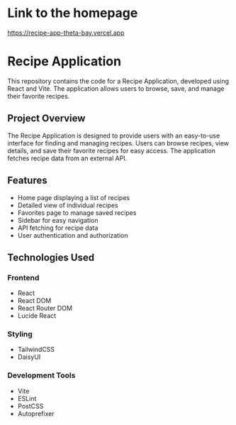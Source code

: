 # Link to the homepage

https://recipe-app-theta-bay.vercel.app

# Recipe Application

This repository contains the code for a Recipe Application, developed using React and Vite. The application allows users to browse, save, and manage their favorite recipes.

## Project Overview

The Recipe Application is designed to provide users with an easy-to-use interface for finding and managing recipes. Users can browse recipes, view details, and save their favorite recipes for easy access. The application fetches recipe data from an external API.

## Features

- Home page displaying a list of recipes
- Detailed view of individual recipes
- Favorites page to manage saved recipes
- Sidebar for easy navigation
- API fetching for recipe data
- User authentication and authorization

## Technologies Used

### Frontend

- React
- React DOM
- React Router DOM
- Lucide React

### Styling

- TailwindCSS
- DaisyUI

### Development Tools

- Vite
- ESLint
- PostCSS
- Autoprefixer
